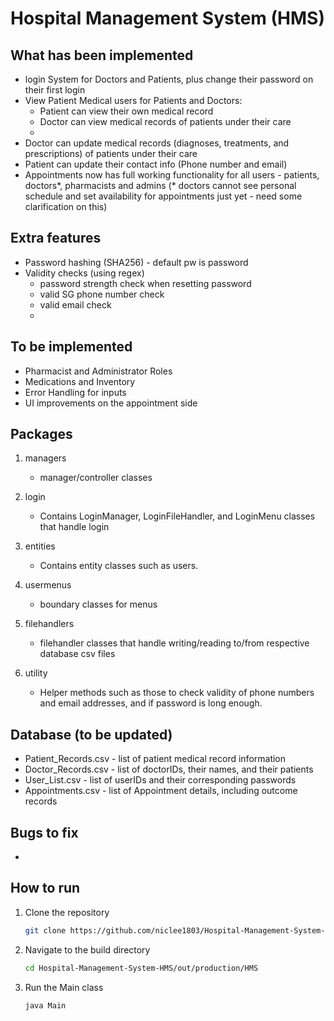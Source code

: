 # Hospital Management System (HMS)

## What has been implemented
* login System for Doctors and Patients, plus change their password on their first login
* View Patient Medical users for Patients and Doctors:
  * Patient can view their own medical record
  * Doctor can view medical records of patients under their care
  * 
* Doctor can update medical records (diagnoses, treatments, and prescriptions) of patients under their care
* Patient can update their contact info (Phone number and email)
* Appointments now has full working functionality for all users - patients, doctors*, pharmacists and admins (* doctors cannot see personal schedule and set availability for appointments just yet - need some clarification on this)

## Extra features
* Password hashing (SHA256) - default pw is password
* Validity checks (using regex)
  * password strength check when resetting password
  * valid SG phone number check
  * valid email check
  * 

## To be implemented
* Pharmacist and Administrator Roles
* Medications and Inventory
* Error Handling for inputs
* UI improvements on the appointment side

## Packages
1. managers
   * manager/controller classes

2. login
   * Contains LoginManager, LoginFileHandler, and LoginMenu classes that handle login

3. entities
   * Contains entity classes such as users.

4. usermenus
   * boundary classes for menus
     
5. filehandlers
   * filehandler classes that handle writing/reading to/from respective database csv files

7. utility
   * Helper methods such as those to check validity of phone numbers and email addresses, and if password is long enough.

## Database (to be updated)
* Patient_Records.csv - list of patient medical record information
* Doctor_Records.csv - list of doctorIDs, their names, and their patients
* User_List.csv - list of userIDs and their corresponding passwords
* Appointments.csv - list of Appointment details, including outcome records

## Bugs to fix
*

## How to run
1. Clone the repository
   
   ```sh
   git clone https://github.com/niclee1803/Hospital-Management-System-HMS.git
   ```
   
2. Navigate to the build directory
   
   ```sh
   cd Hospital-Management-System-HMS/out/production/HMS
   ```
     
3. Run the Main class
   
   ```
   java Main
   ```
